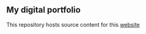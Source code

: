 ## My digital portfolio

This repository hosts source content for this [website](https://ssullivan18.github.io/portfolio/)

